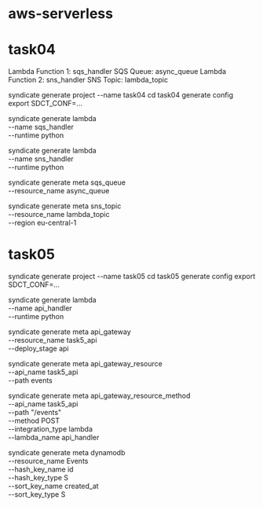 # aws-serverless


# task04

Lambda Function 1: sqs_handler
SQS Queue: async_queue
Lambda Function 2: sns_handler
SNS Topic: lambda_topic


syndicate generate project --name task04
cd task04
generate config
export SDCT_CONF=...

syndicate generate lambda \
    --name sqs_handler \
    --runtime python

syndicate generate lambda \
    --name sns_handler \
    --runtime python

syndicate generate meta sqs_queue \
    --resource_name async_queue

syndicate generate meta sns_topic \
    --resource_name lambda_topic \
    --region eu-central-1


# task05

syndicate generate project --name task05
cd task05
generate config
export SDCT_CONF=...

syndicate generate lambda \
    --name api_handler \
    --runtime python

syndicate generate meta api_gateway \
    --resource_name task5_api \
    --deploy_stage api

syndicate generate meta api_gateway_resource \
    --api_name task5_api \
    --path events

syndicate generate meta api_gateway_resource_method \
    --api_name task5_api \
     --path "/events" \
     --method POST \
     --integration_type lambda \
     --lambda_name api_handler

syndicate generate meta dynamodb \
    --resource_name Events \
    --hash_key_name id \
    --hash_key_type S \
    --sort_key_name created_at \
    --sort_key_type S